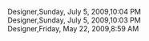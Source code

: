 ﻿Designer,Sunday, July 5, 2009,10:04 PM  Designer,Sunday, July 5, 2009,10:03 PM  Designer,Friday, May 22, 2009,8:59 AM